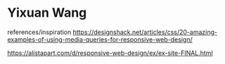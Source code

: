 # Yixuan Wang


references/inspiration
https://designshack.net/articles/css/20-amazing-examples-of-using-media-queries-for-responsive-web-design/

https://alistapart.com/d/responsive-web-design/ex/ex-site-FINAL.html
